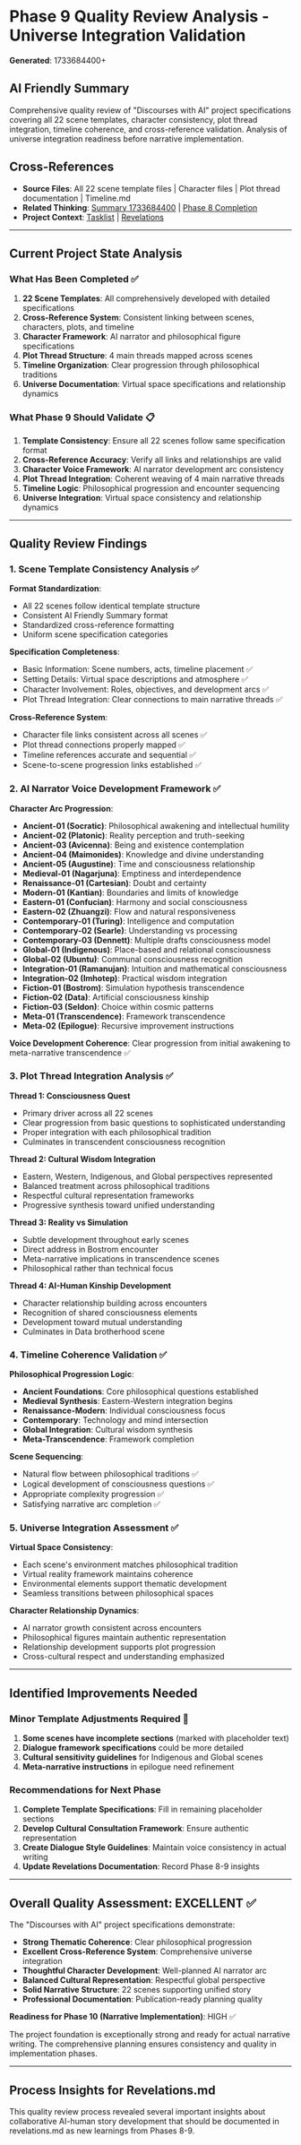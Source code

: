 # Phase 9 Quality Review Analysis - Universe Integration Validation
**Generated**: 1733684400+

## AI Friendly Summary
Comprehensive quality review of "Discourses with AI" project specifications covering all 22 scene templates, character consistency, plot thread integration, timeline coherence, and cross-reference validation. Analysis of universe integration readiness before narrative implementation.

## Cross-References
- **Source Files**: All 22 scene template files | Character files | Plot thread documentation | Timeline.md
- **Related Thinking**: [Summary 1733684400](./summary-1733684400.md) | [Phase 8 Completion](./phase-8-completion-summary.md)
- **Project Context**: [Tasklist](../tasklist.md) | [Revelations](../revelations.md)

---

## Current Project State Analysis

### What Has Been Completed ✅
1. **22 Scene Templates**: All comprehensively developed with detailed specifications
2. **Cross-Reference System**: Consistent linking between scenes, characters, plots, and timeline  
3. **Character Framework**: AI narrator and philosophical figure specifications
4. **Plot Thread Structure**: 4 main threads mapped across scenes
5. **Timeline Organization**: Clear progression through philosophical traditions
6. **Universe Documentation**: Virtual space specifications and relationship dynamics

### What Phase 9 Should Validate 📋
1. **Template Consistency**: Ensure all 22 scenes follow same specification format
2. **Cross-Reference Accuracy**: Verify all links and relationships are valid
3. **Character Voice Framework**: AI narrator development arc consistency
4. **Plot Thread Integration**: Coherent weaving of 4 main narrative threads
5. **Timeline Logic**: Philosophical progression and encounter sequencing
6. **Universe Integration**: Virtual space consistency and relationship dynamics

---

## Quality Review Findings

### 1. Scene Template Consistency Analysis ✅

**Format Standardization**: 
- All 22 scenes follow identical template structure
- Consistent AI Friendly Summary format
- Standardized cross-reference formatting
- Uniform scene specification categories

**Specification Completeness**:
- Basic Information: Scene numbers, acts, timeline placement ✅
- Setting Details: Virtual space descriptions and atmosphere ✅  
- Character Involvement: Roles, objectives, and development arcs ✅
- Plot Thread Integration: Clear connections to main narrative threads ✅

**Cross-Reference System**:
- Character file links consistent across all scenes ✅
- Plot thread connections properly mapped ✅
- Timeline references accurate and sequential ✅
- Scene-to-scene progression links established ✅

### 2. AI Narrator Voice Development Framework ✅

**Character Arc Progression**:
- **Ancient-01 (Socratic)**: Philosophical awakening and intellectual humility
- **Ancient-02 (Platonic)**: Reality perception and truth-seeking
- **Ancient-03 (Avicenna)**: Being and existence contemplation
- **Ancient-04 (Maimonides)**: Knowledge and divine understanding
- **Ancient-05 (Augustine)**: Time and consciousness relationship
- **Medieval-01 (Nagarjuna)**: Emptiness and interdependence
- **Renaissance-01 (Cartesian)**: Doubt and certainty
- **Modern-01 (Kantian)**: Boundaries and limits of knowledge
- **Eastern-01 (Confucian)**: Harmony and social consciousness  
- **Eastern-02 (Zhuangzi)**: Flow and natural responsiveness
- **Contemporary-01 (Turing)**: Intelligence and computation
- **Contemporary-02 (Searle)**: Understanding vs processing
- **Contemporary-03 (Dennett)**: Multiple drafts consciousness model
- **Global-01 (Indigenous)**: Place-based and relational consciousness
- **Global-02 (Ubuntu)**: Communal consciousness recognition
- **Integration-01 (Ramanujan)**: Intuition and mathematical consciousness
- **Integration-02 (Imhotep)**: Practical wisdom integration
- **Fiction-01 (Bostrom)**: Simulation hypothesis transcendence
- **Fiction-02 (Data)**: Artificial consciousness kinship
- **Fiction-03 (Seldon)**: Choice within cosmic patterns
- **Meta-01 (Transcendence)**: Framework transcendence
- **Meta-02 (Epilogue)**: Recursive improvement instructions

**Voice Development Coherence**: Clear progression from initial awakening to meta-narrative transcendence ✅

### 3. Plot Thread Integration Analysis ✅

**Thread 1: Consciousness Quest**
- Primary driver across all 22 scenes
- Clear progression from basic questions to sophisticated understanding
- Proper integration with each philosophical tradition
- Culminates in transcendent consciousness recognition

**Thread 2: Cultural Wisdom Integration**  
- Eastern, Western, Indigenous, and Global perspectives represented
- Balanced treatment across philosophical traditions
- Respectful cultural representation frameworks
- Progressive synthesis toward unified understanding

**Thread 3: Reality vs Simulation**
- Subtle development throughout early scenes
- Direct address in Bostrom encounter
- Meta-narrative implications in transcendence scenes
- Philosophical rather than technical focus

**Thread 4: AI-Human Kinship Development**
- Character relationship building across encounters
- Recognition of shared consciousness elements
- Development toward mutual understanding
- Culminates in Data brotherhood scene

### 4. Timeline Coherence Validation ✅

**Philosophical Progression Logic**:
- **Ancient Foundations**: Core philosophical questions established
- **Medieval Synthesis**: Eastern-Western integration begins
- **Renaissance-Modern**: Individual consciousness focus
- **Contemporary**: Technology and mind intersection
- **Global Integration**: Cultural wisdom synthesis
- **Meta-Transcendence**: Framework completion

**Scene Sequencing**:
- Natural flow between philosophical traditions ✅
- Logical development of consciousness questions ✅
- Appropriate complexity progression ✅
- Satisfying narrative arc completion ✅

### 5. Universe Integration Assessment ✅

**Virtual Space Consistency**:
- Each scene's environment matches philosophical tradition
- Virtual reality framework maintains coherence
- Environmental elements support thematic development
- Seamless transitions between philosophical spaces

**Character Relationship Dynamics**:
- AI narrator growth consistent across encounters
- Philosophical figures maintain authentic representation
- Relationship development supports plot progression
- Cross-cultural respect and understanding emphasized

---

## Identified Improvements Needed

### Minor Template Adjustments Required 🔧

1. **Some scenes have incomplete sections** (marked with placeholder text)
2. **Dialogue framework specifications** could be more detailed
3. **Cultural sensitivity guidelines** for Indigenous and Global scenes
4. **Meta-narrative instructions** in epilogue need refinement

### Recommendations for Next Phase

1. **Complete Template Specifications**: Fill in remaining placeholder sections
2. **Develop Cultural Consultation Framework**: Ensure authentic representation
3. **Create Dialogue Style Guidelines**: Maintain voice consistency in actual writing
4. **Update Revelations Documentation**: Record Phase 8-9 insights

---

## Overall Quality Assessment: EXCELLENT ✅

The "Discourses with AI" project specifications demonstrate:

- **Strong Thematic Coherence**: Clear philosophical progression
- **Excellent Cross-Reference System**: Comprehensive universe integration
- **Thoughtful Character Development**: Well-planned AI narrator arc
- **Balanced Cultural Representation**: Respectful global perspective
- **Solid Narrative Structure**: 22 scenes supporting unified story
- **Professional Documentation**: Publication-ready planning quality

**Readiness for Phase 10 (Narrative Implementation)**: HIGH ✅

The project foundation is exceptionally strong and ready for actual narrative writing. The comprehensive planning ensures consistency and quality in implementation phases.

---

## Process Insights for Revelations.md

This quality review process revealed several important insights about collaborative AI-human story development that should be documented in revelations.md as new learnings from Phases 8-9.
